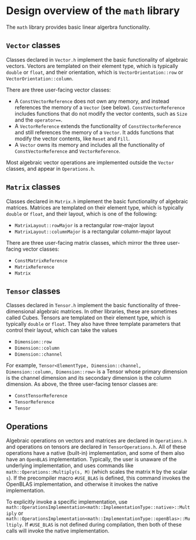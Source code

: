 # Design overview of the `math` library
The `math` library provides basic linear algerbra functionality.

## `Vector` classes
Classes declared in `Vector.h` implement the basic functionality of algebraic vectors. 
Vectors are templated on their element type, which is typically `double` or `float`, and their orientation, which is `VectorOrientation::row` or `VectorOrientation::column`.

There are three user-facing vector classes:
* A `ConstVectorReference` does not own any memory, and instead references the memory of a `Vector` (see below). `ConstVectorReference` includes functions that do not modify the vector contents, such as `Size` and the `operator==`.
* A `VectorReference` extends the functionality of `ConstVectorReference` and still references the memory of a `Vector`. It adds functions that modify the vector contents, like `Reset` and `Fill`.
* A `Vector` owns its memory and includes all the functionality of `ConstVectorReference` and `VectorReference`.

Most algebraic vector operations are implemented outside the `Vector` classes, and appear in `Operations.h`.

## `Matrix` classes
Classes declared in `Matrix.h` implement the basic functionality of algebraic matrices.
Matrices are templated on their element type, which is typically `double` or `float`, and their layout, which is one of the following:
* `MatrixLayout::rowMajor` is a rectangular row-major layout
* `MatrixLayout::columnMajor` is a rectangular column-major layout

There are three user-facing matrix classes, which mirror the three user-facing vector classes:
* `ConstMatrixReference` 
* `MatrixReference`
* `Matrix`

## `Tensor` classes
Classes declared in `Tensor.h` implement the basic functionality of three-dimensional algebraic matrices. In other libraries, these are sometimes called Cubes. Tensors are templated on their element type, which is typically `double` or `float`. They also have three template parameters that control their layout, which can take the values
* `Dimension::row`
* `Dimension::column`
* `Dimension::channel`

For example, `Tensor<ElementType, Dimension::channel, Dimension::column, Dimension::row>` is a Tensor whose primary dimension is the channel dimension and its secondary dimension is the column dimension. As above, the three user-facing tensor classes are:

* `ConstTensorReference` 
* `TensorReference`
* `Tensor`

## Operations
Algebraic operations on vectors and matrices are declared in `Operations.h` and operations on tensors are declared in `TensorOperations.h`. All of these operations have a native (built-in) implementation, and some of them also have an `OpenBLAS` implementation. Typically, the user is unaware of the underlying implementation, and uses commands like `math::Operations::Multiply(s, M)` (which scales the matrix `M` by the scalar `s`). If the precompiler macro `#USE_BLAS` is defined, this command invokes the OpenBLAS implementation, and otherwise it invokes the native implementation.

To explicitly invoke a specific implementation, use `math::OperationsImplementation<math::ImplementationType::native>::Multiply` or `math::OperationsImplementation<math::ImplementationType::openBlas>::Multiply`. If `#USE_BLAS` is not defined during compilation, then both of these calls will invoke the native implementation. 

